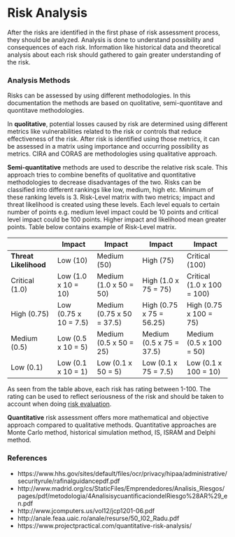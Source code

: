 # Risk Analysis

After the risks are identified in the first phase of risk assessment process, they should be analyzed. Analysis is done to understand possibility and consequences of each risk. Information like historical data and theoretical analysis about each risk should gathered to gain greater understanding of the risk.

### Analysis Methods 

Risks can be assessed by using different methodologies. In this documentation the methods are based on quolitative, semi-quontitave and quontitave methodologies. 

In **quolitative**, potential losses caused by risk are determined using different metrics like vulnerabilities related to the risk or controls that reduce effectiveness of the risk. After risk is identified using those metrics, it can be assessed in a matrix using importance and occurring possibility as metrics. CIRA and CORAS are methodologies using qualitative approach.

**Semi-quantitative** methods are used to describe the relative risk scale. This approach tries to combine benefits of quolitative and quontitative methodologies to decrease disadvantages of the two. Risks can be classified into different rankings like low, medium, high etc. Minimum of these ranking levels is 3. Risk-Level matrix with two metrics; impact and threat likelihood is created using these levels. Each level equals to certain number of points e.g. medium level impact could be 10 points and critical level impact could be 100 points. Higher impact and likelihood mean greater points. Table below contains example of Risk-Level matrix.

|                       | Impact                | Impact                    | Impact                   | Impact                     |
|-----------------------|-----------------------|---------------------------|--------------------------|----------------------------|
| **Threat Likelihood** | Low (10)              | Medium (50)               | High (75)                | Critical (100)             |
| Critical (1.0)        | Low (1.0 x 10 = 10)   | Medium (1.0 x 50 = 50)    | High (1.0 x 75 = 75)     | Critical (1.0 x 100 = 100) |
| High (0.75)           | Low (0.75 x 10 = 7.5) | Medium (0.75 x 50 = 37.5) | High (0.75 x 75 = 56.25) | High (0.75 x 100 = 75)     |
| Medium (0.5)          | Low (0.5 x 10 = 5)    | Medium (0.5 x 50 = 25)    | Medium (0.5 x 75 = 37.5) | Medium (0.5 x 100 = 50)    |
| Low (0.1)             | Low (0.1 x 10 = 1)    | Low (0.1 x 50 = 5)        | Low (0.1 x 75 = 7.5)     | Low (0.1 x 100 = 10)       |

As seen from the table above, each risk has rating between 1-100. The rating can be used to reflect seriousness of the risk and should be taken to account when doing [risk evaluation](../Risk%20Evaluation/).

**Quantitative** risk assessment offers more mathematical and objective approach compared to qualitative methods. Quantitative approaches are Monte Carlo method, historical simulation method, IS, ISRAM and Delphi method.

### References

<ul>
    <li>https://www.hhs.gov/sites/default/files/ocr/privacy/hipaa/administrative/securityrule/rafinalguidancepdf.pdf</li>
    <li>http://www.madrid.org/cs/StaticFiles/Emprendedores/Analisis_Riesgos/pages/pdf/metodologia/4AnalisisycuantificaciondelRiesgo%28AR%29_en.pdf</li>
    <li>http://www.jcomputers.us/vol12/jcp1201-06.pdf</li>
    <li>http://anale.feaa.uaic.ro/anale/resurse/50_I02_Radu.pdf</li>
    <li>https://www.projectpractical.com/quantitative-risk-analysis/</li>
<ul>
